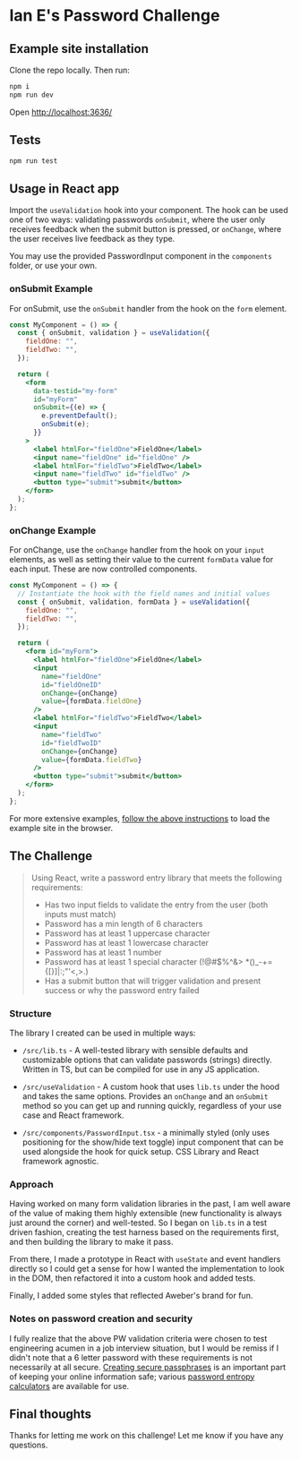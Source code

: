 # Ian E's Password Challenge

## Example site installation

Clone the repo locally. Then run:

```bash
npm i
npm run dev
```

Open [http://localhost:3636/](http://localhost:3636/)

## Tests

```bash
npm run test
```

## Usage in React app

Import the `useValidation` hook into your component. The hook can be used one of two ways: validating passwords `onSubmit`, where the user only receives feedback when the submit button is pressed, or `onChange`, where the user receives live feedback as they type.

You may use the provided PasswordInput component in the `components` folder, or use your own.


### onSubmit Example

For onSubmit, use the `onSubmit` handler from the hook on the `form` element.

```jsx
const MyComponent = () => {
  const { onSubmit, validation } = useValidation({
    fieldOne: "",
    fieldTwo: "",
  });

  return (
    <form
      data-testid="my-form"
      id="myForm"
      onSubmit={(e) => {
        e.preventDefault();
        onSubmit(e);
      }}
    >
      <label htmlFor="fieldOne">FieldOne</label>
      <input name="fieldOne" id="fieldOne" />
      <label htmlFor="fieldTwo">FieldTwo</label>
      <input name="fieldTwo" id="fieldTwo" />
      <button type="submit">submit</button>
    </form>
  );
};
```

### onChange Example

For onChange, use the `onChange` handler from the hook on your `input` elements, as well as setting their value to the current `formData` value for each input. These are now controlled components.

```jsx
const MyComponent = () => {
  // Instantiate the hook with the field names and initial values
  const { onSubmit, validation, formData } = useValidation({
    fieldOne: "",
    fieldTwo: "",
  });

  return (
    <form id="myForm">
      <label htmlFor="fieldOne">FieldOne</label>
      <input
        name="fieldOne"
        id="fieldOneID"
        onChange={onChange}
        value={formData.fieldOne}
      />
      <label htmlFor="fieldTwo">FieldTwo</label>
      <input
        name="fieldTwo"
        id="fieldTwoID"
        onChange={onChange}
        value={formData.fieldTwo}
      />
      <button type="submit">submit</button>
    </form>
  );
};
```

For more extensive examples, [follow the above instructions](#example-site-installation) to load the example site in the browser.

## The Challenge

> Using React, write a password entry library that meets the following requirements:
>
> - Has two input fields to validate the entry from the user (both inputs must match)
> - Password has a min length of 6 characters
> - Password has at least 1 uppercase character
> - Password has at least 1 lowercase character
> - Password has at least 1 number
> - Password has at least 1 special character (!@#$%^&> \*()\_-+={[}]|:;"'<,>.)
> - Has a submit button that will trigger validation
>   and present success or why the password entry failed

### Structure

The library I created can be used in multiple ways:

- `/src/lib.ts` - A well-tested library with sensible defaults and customizable options that can validate passwords (strings) directly. Written in TS, but can be compiled for use in any JS application.

- `/src/useValidation` - A custom hook that uses `lib.ts` under the hood and takes the same options. Provides an `onChange` and an `onSubmit` method so you can get up and running quickly, regardless of your use case and React framework.

- `/src/components/PasswordInput.tsx` - a minimally styled (only uses positioning for the show/hide text toggle) input component that can be used alongside the hook for quick setup. CSS Library and React framework agnostic.

### Approach

Having worked on many form validation libraries in the past, I am well aware of the value of making them highly extensible (new functionality is always just around the corner) and well-tested. So I began on `lib.ts` in a test driven fashion, creating the test harness based on the requirements first, and then building the library to make it pass.

From there, I made a prototype in React with `useState` and event handlers directly so I could get a sense for how I wanted the implementation to look in the DOM, then refactored it into a custom hook and added tests.

Finally, I added some styles that reflected Aweber's brand for fun.

### Notes on password creation and security

I fully realize that the above PW validation criteria were chosen to test engineering acumen in a job interview situation, but I would be remiss if I didn't note that a 6 letter password with these requirements is not necessarily at all secure. [Creating secure passphrases](https://palant.info/2023/01/30/password-strength-explained/) is an important part of keeping your online information safe; various [password entropy calculators](https://www.omnicalculator.com/other/password-entropy) are available for use.

## Final thoughts

Thanks for letting me work on this challenge! Let me know if you have any questions.